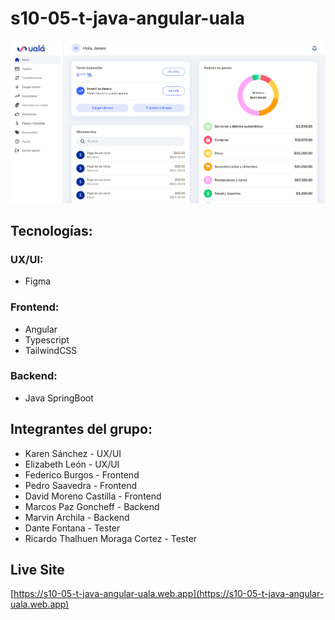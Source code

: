 # s10-05-t-java-angular-uala
![](uala-ss.png)
## Tecnologías:

### UX/UI:
- Figma

### Frontend:
- Angular
- Typescript
- TailwindCSS

### Backend:
- Java SpringBoot

## Integrantes del grupo:

-  Karen Sánchez - UX/UI
-  Elizabeth León - UX/UI
-  Federico Burgos - Frontend
-  Pedro Saavedra - Frontend
-  David Moreno Castilla - Frontend
-  Marcos Paz Goncheff - Backend
-  Marvin Archila - Backend
-  Dante Fontana - Tester
-  Ricardo Thalhuen Moraga Cortez - Tester

## Live Site
[https://s10-05-t-java-angular-uala.web.app](https://s10-05-t-java-angular-uala.web.app)
